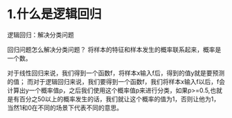 # 1.什么是逻辑回归

逻辑回归：解决分类问题

回归问题怎么解决分类问题？
将样本的特征和样本发生的概率联系起来，概率是一个数。

对于线性回归来说，我们得到一个函数f，将样本x输入f后，得到的值y就是要预测的值；
而对于逻辑回归来说，我们要得到一个函数f，我们将样本x输入f以后，f会计算出y一个概率值p，之后我们使用这个概率值p来进行分类，如果p>=0.5,也就是有百分之50以上的概率发生的话，我们就让这个概率的值为1，否则让他为1，当然1和0在不同的场景下代表不同的意思。




